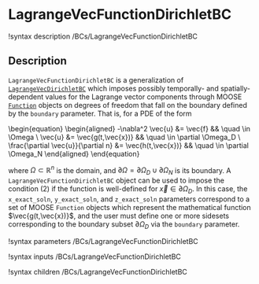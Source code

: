 # LagrangeVecFunctionDirichletBC

!syntax description /BCs/LagrangeVecFunctionDirichletBC

## Description

`LagrangeVecFunctionDirichletBC` is a generalization of [`LagrangeVecDirichletBC`](/LagrangeVecDirichletBC.md) which
imposes possibly temporally- and spatially-dependent values for the Lagrange
vector components through
MOOSE [`Function`](/Functions/index.md) objects on degrees of freedom
that fall on the boundary defined by the `boundary` parameter. That is, for a
PDE of the form

\begin{equation}
\begin{aligned}
  -\nabla^2 \vec{u} &= \vec{f} && \quad \in \Omega \\
  \vec{u} &= \vec{g(t,\vec{x})} && \quad \in \partial \Omega_D \\
  \frac{\partial \vec{u}}{\partial n} &= \vec{h(t,\vec{x})} && \quad \in \partial \Omega_N
\end{aligned}
\end{equation}

where $\Omega \subset \mathbb{R}^n$ is the domain, and $\partial
\Omega = \partial \Omega_D \cup \partial \Omega_N$ is its boundary.
A `LagrangeVecFunctionDirichletBC` object can be used to impose the
condition (2) if the function is well-defined for $\vec{x} \in
\partial \Omega_D$. In this case, the `x_exact_soln`, `y_exact_soln`, and `z_exact_soln` parameters correspond to a
set of MOOSE `Function` objects which represent the mathematical function
$\vec{g(t,\vec{x})}$, and the user must define one or more sidesets
corresponding to the boundary subset $\partial \Omega_D$ via the
`boundary` parameter.

!syntax parameters /BCs/LagrangeVecFunctionDirichletBC

!syntax inputs /BCs/LagrangeVecFunctionDirichletBC

!syntax children /BCs/LagrangeVecFunctionDirichletBC
